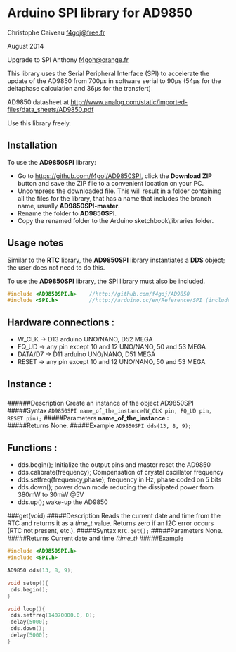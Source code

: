 # Arduino SPI library for AD9850 #
Christophe Caiveau f4goj@free.fr

August 2014

Upgrade to SPI Anthony f4goh@orange.fr

This library uses the Serial Peripheral Interface (SPI) to accelerate the update of the AD9850 from 700µs in software serial to 90µs (54µs for the deltaphase calculation and 36µs for the transfert)

AD9850 datasheet at http://www.analog.com/static/imported-files/data_sheets/AD9850.pdf

Use this library freely.

## Installation ##
To use the **AD9850SPI** library:  
- Go to https://github.com/f4goj/AD9850SPI, click the **Download ZIP** button and save the ZIP file to a convenient location on your PC.
- Uncompress the downloaded file.  This will result in a folder containing all the files for the library, that has a name that includes the branch name, usually **AD9850SPI-master**.
- Rename the folder to  **AD9850SPI**.
- Copy the renamed folder to the Arduino sketchbook\libraries folder.


## Usage notes ##

Similar to the **RTC** library, the **AD9850SPI** library instantiates a **DDS** object; the user does not need to do this.

To use the **AD9850SPI** library, the SPI library must also be included.

```c++
#include <AD9850SPI.h>    //http://github.com/f4goj/AD9850
#include <SPI.h>          //http://arduino.cc/en/Reference/SPI (included with Arduino IDE)
```
## Hardware connections : ##

- W_CLK -> D13 arduino UNO/NANO, D52 MEGA
- FQ_UD -> any pin except 10 and 12 UNO/NANO, 50 and 53 MEGA
- DATA/D7 -> D11 arduino UNO/NANO, D51 MEGA
- RESET -> any pin except 10 and 12 UNO/NANO, 50 and 53 MEGA

## Instance : ##

###
######Description
Create an instance of the object AD9850SPI
#####Syntax
`AD9850SPI name_of_the_instance(W_CLK pin, FQ_UD pin, RESET pin);`
#####Parameters
**name_of_the_instance :**  
#####Returns
None.
#####Example
`AD9850SPI dds(13, 8, 9);`

## Functions : ##

- dds.begin(); Initialize the output pins and master reset the AD9850
- dds.calibrate(frequency); Compensation of crystal oscillator frequency
- dds.setfreq(frequency,phase); frequency in Hz, phase coded on 5 bits
- dds.down(); power down mode reducing the dissipated power from 380mW to 30mW @5V
- dds.up(); wake-up the AD9850

###get(void)
#####Description
Reads the current date and time from the RTC and returns it as a *time_t* value. Returns zero if an I2C error occurs (RTC not present, etc.).
#####Syntax
`RTC.get();`
#####Parameters
None.
#####Returns
Current date and time *(time_t)*
#####Example
```c++
#include <AD9850SPI.h>
#include <SPI.h>

AD9850 dds(13, 8, 9);

void setup(){
 dds.begin();
}

void loop(){
 dds.setfreq(14070000.0, 0);
 delay(5000);
 dds.down();
 delay(5000);
}
```
